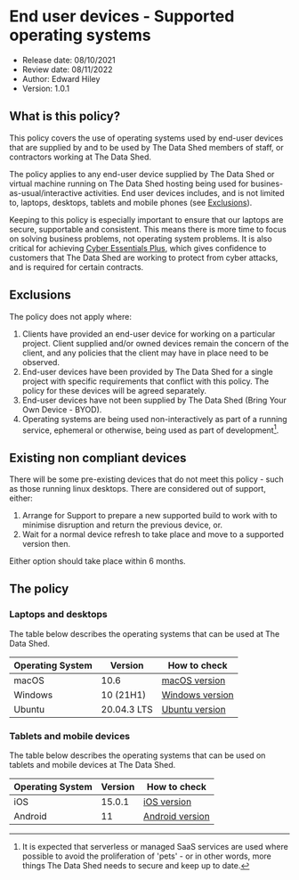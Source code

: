 # End user devices - Supported operating systems

- Release date: 08/10/2021
- Review date: 08/11/2022
- Author: Edward Hiley
- Version: 1.0.1

## What is this policy?

This policy covers the use of operating systems used by end-user devices that
are supplied by and to be used by The Data Shed members of staff, or
contractors working at The Data Shed.

The policy applies to any end-user device supplied by The Data Shed or virtual
machine running on The Data Shed hosting being used for
busines-as-usual/interactive activities. End user devices includes, and is not
limited to, laptops, desktops, tablets and mobile phones (see
[Exclusions](#exclusions)).

Keeping to this policy is especially important to ensure that our laptops are
secure, supportable and consistent. This means there is more time to focus on
solving business problems, not operating system problems. It is also critical
for achieving
[Cyber Essentials Plus](https://www.ncsc.gov.uk/cyberessentials/overview),
which gives confidence to customers that The Data Shed are working to protect
from cyber attacks, and is required for certain contracts.

## Exclusions

The policy does not apply where:

1. Clients have provided an end-user device for working on a particular
   project. Client supplied and/or owned devices remain the concern of the
   client, and any policies that the client may have in place need to be
   observed.
1. End-user devices have been provided by The Data Shed for a single project
   with specific requirements that conflict with this policy. The policy for
   these devices will be agreed separately.
1. End-user devices have not been supplied by The Data Shed (Bring Your Own
   Device - BYOD).
1. Operating systems are being used non-interactively as part of a running
   service, ephemeral or otherwise, being used as part of development[^1].

[^1]:
    It is expected that serverless or managed SaaS services are used where
    possible to avoid the proliferation of 'pets' - or in other words, more things
    The Data Shed needs to secure and keep up to date.

## Existing non compliant devices

There will be some pre-existing devices that do not meet this policy - such as
those running linux desktops. There are considered out of support, either:

1. Arrange for Support to prepare a new supported build to work with to
   minimise disruption and return the previous device, or.
1. Wait for a normal device refresh to take place and move to a supported
   version then.

Either option should take place within 6 months.

## The policy

### Laptops and desktops

The table below describes the operating systems that can be used at The Data
Shed.

| Operating System | Version     | How to check                                                                                                                                                                         |
| ---------------- | ----------- | ------------------------------------------------------------------------------------------------------------------------------------------------------------------------------------ |
| macOS            | 10.6        | [macOS version](https://support.apple.com/en-us/HT201260)                                                                                                                            |
| Windows          | 10 (21H1)   | [Windows version](https://support.microsoft.com/en-us/windows/which-version-of-windows-operating-system-am-i-running-628bec99-476a-2c13-5296-9dd081cdd808#WindowsVersion=Windows_10) |
| Ubuntu           | 20.04.3 LTS | [Ubuntu version](https://refspecs.linuxfoundation.org/LSB_3.0.0/LSB-PDA/LSB-PDA/lsbrelease.html)                                                                                     |

### Tablets and mobile devices

The table below describes the operating systems that can be used on tablets and
mobile devices at The Data Shed.

| Operating System | Version | How to check                                                                  |
| ---------------- | ------- | ----------------------------------------------------------------------------- |
| iOS              | 15.0.1  | [iOS version](https://support.apple.com/en-gb/HT201685)                       |
| Android          | 11      | [Android version](https://support.google.com/android/answer/7680439?hl=en-GB) |
